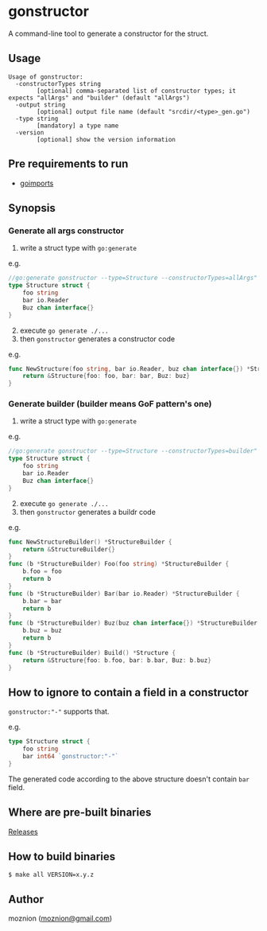 # gonstructor

A command-line tool to generate a constructor for the struct.

## Usage

```
Usage of gonstructor:
  -constructorTypes string
        [optional] comma-separated list of constructor types; it expects "allArgs" and "builder" (default "allArgs")
  -output string
        [optional] output file name (default "srcdir/<type>_gen.go")
  -type string
        [mandatory] a type name
  -version
        [optional] show the version information
```

## Pre requirements to run

- [goimports](https://godoc.org/golang.org/x/tools/cmd/goimports)

## Synopsis

### Generate all args constructor

1. write a struct type with `go:generate`

e.g.

```go
//go:generate gonstructor --type=Structure --constructorTypes=allArgs"
type Structure struct {
	foo string
	bar io.Reader
	Buz chan interface{}
}
```

2. execute `go generate ./...`
3. then `gonstructor` generates a constructor code

e.g.

```go
func NewStructure(foo string, bar io.Reader, buz chan interface{}) *Structure {
	return &Structure{foo: foo, bar: bar, Buz: buz}
}
```

### Generate builder (builder means GoF pattern's one)

1. write a struct type with `go:generate`

e.g.

```go
//go:generate gonstructor --type=Structure --constructorTypes=builder"
type Structure struct {
	foo string
	bar io.Reader
	Buz chan interface{}
}
```

2. execute `go generate ./...`
3. then `gonstructor` generates a buildr code

e.g.

```go
func NewStructureBuilder() *StructureBuilder {
	return &StructureBuilder{}
}
func (b *StructureBuilder) Foo(foo string) *StructureBuilder {
	b.foo = foo
	return b
}
func (b *StructureBuilder) Bar(bar io.Reader) *StructureBuilder {
	b.bar = bar
	return b
}
func (b *StructureBuilder) Buz(buz chan interface{}) *StructureBuilder {
	b.buz = buz
	return b
}
func (b *StructureBuilder) Build() *Structure {
	return &Structure{foo: b.foo, bar: b.bar, Buz: b.buz}
}
```

## How to ignore to contain a field in a constructor

`gonstructor:"-"` supports that.

e.g.

```go
type Structure struct {
	foo string
	bar int64 `gonstructor:"-"`
}
```

The generated code according to the above structure doesn't contain `bar` field.

## Where are pre-built binaries

[Releases](https://github.com/moznion/gonstructor/releases)

## How to build binaries

```
$ make all VERSION=x.y.z
```

## Author

moznion (<moznion@gmail.com>)

